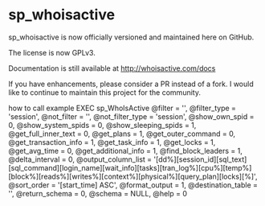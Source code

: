 # sp_whoisactive

sp_whoisactive is now officially versioned and maintained here on GitHub.

The license is now GPLv3.

Documentation is still available at http://whoisactive.com/docs

If you have enhancements, please consider a PR instead of a fork. I would like to continue to maintain this project for the community.

how to call example
  EXEC sp_WhoIsActive 
    @filter = '', 
    @filter_type = 'session', 
    @not_filter = '', 
    @not_filter_type = 'session', 
    @show_own_spid = 0, 
    @show_system_spids = 0, 
    @show_sleeping_spids = 1, 
    @get_full_inner_text = 0, 
    @get_plans = 1, 
    @get_outer_command = 0, 
    @get_transaction_info = 1, 
    @get_task_info = 1, 
    @get_locks = 1, 
    @get_avg_time = 0, 
    @get_additional_info = 1, 
    @find_block_leaders = 1, 
    @delta_interval = 0, 
    @output_column_list = '[dd%][session_id][sql_text][sql_command][login_name][wait_info][tasks][tran_log%][cpu%][temp%][block%][reads%][writes%][context%][physical%][query_plan][locks][%]', 
    @sort_order = '[start_time] ASC', 
    @format_output = 1, 
    @destination_table = '', 
    @return_schema = 0, 
    @schema = NULL, 
    @help = 0
